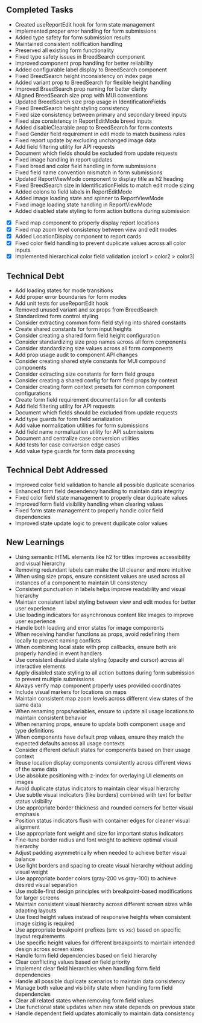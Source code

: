 ## Completed Tasks
- Created useReportEdit hook for form state management
- Implemented proper error handling for form submissions
- Added type safety for form submission results
- Maintained consistent notification handling
- Preserved all existing form functionality
- Fixed type safety issues in BreedSearch component
- Improved component prop handling for better reliability
- Added configurable label display to BreedSearch component
- Fixed BreedSearch height inconsistency on index page
- Added variant prop to BreedSearch for flexible height handling
- Improved BreedSearch prop naming for better clarity
- Aligned BreedSearch size prop with MUI conventions
- Updated BreedSearch size prop usage in IdentificationFields
- Fixed BreedSearch height styling consistency
- Fixed size consistency between primary and secondary breed inputs
- Fixed size consistency in ReportEditMode breed inputs
- Added disableClearable prop to BreedSearch for form contexts
- Fixed Gender field requirement in edit mode to match business rules
- Fixed report update by excluding unchanged image data
- Add field filtering utility for API requests
- Document which fields should be excluded from update requests
- Fixed image handling in report updates
- Fixed breed and color field handling in form submissions
- Fixed field name convention mismatch in form submissions
- Updated ReportViewMode component to display title as h2 heading
- Fixed BreedSearch size in IdentificationFields to match edit mode sizing
- Added colons to field labels in ReportEditMode
- Added image loading state and spinner to ReportViewMode
- Fixed image loading state handling in ReportViewMode
- Added disabled state styling to form action buttons during submission
- [x] Fixed map component to properly display report locations
- [x] Fixed map zoom level consistency between view and edit modes
- [x] Added LocationDisplay component to report cards
- [x] Fixed color field handling to prevent duplicate values across all color inputs
- [x] Implemented hierarchical color field validation (color1 > color2 > color3)

## Technical Debt
- Add loading states for mode transitions
- Add proper error boundaries for form modes
- Add unit tests for useReportEdit hook
- Removed unused variant and sx props from BreedSearch
- Standardized form control styling
- Consider extracting common form field styling into shared constants
- Create shared constants for form input heights
- Consider creating a shared form field height configuration
- Consider standardizing size prop names across all form components
- Consider standardizing size values across all form components
- Add prop usage audit to component API changes
- Consider creating shared style constants for MUI compound components
- Consider extracting size constants for form field groups
- Consider creating a shared config for form field props by context
- Consider creating form context presets for common component configurations
- Create form field requirement documentation for all contexts
- Add field filtering utility for API requests
- Document which fields should be excluded from update requests
- Add type guards for form field serialization
- Add value normalization utilities for form submissions
- Add field name normalization utility for API submissions
- Document and centralize case conversion utilities
- Add tests for case conversion edge cases
- Add value type guards for form data processing

## Technical Debt Addressed
- Improved color field validation to handle all possible duplicate scenarios
- Enhanced form field dependency handling to maintain data integrity
- Fixed color field state management to properly clear duplicate values
- Improved form field visibility handling when clearing values
- Fixed form state management to properly handle color field dependencies
- Improved state update logic to prevent duplicate color values

## New Learnings
- Using semantic HTML elements like h2 for titles improves accessibility and visual hierarchy
- Removing redundant labels can make the UI cleaner and more intuitive
- When using size props, ensure consistent values are used across all instances of a component to maintain UI consistency
- Consistent punctuation in labels helps improve readability and visual hierarchy
- Maintain consistent label styling between view and edit modes for better user experience
- Use loading indicators for asynchronous content like images to improve user experience
- Handle both loading and error states for image components
- When receiving handler functions as props, avoid redefining them locally to prevent naming conflicts
- When combining local state with prop callbacks, ensure both are properly handled in event handlers
- Use consistent disabled state styling (opacity and cursor) across all interactive elements
- Apply disabled state styling to all action buttons during form submission to prevent multiple submissions
- Always verify map component properly uses provided coordinates
- Include visual markers for locations on maps
- Maintain consistent map zoom levels across different view states of the same data
- When renaming props/variables, ensure to update all usage locations to maintain consistent behavior
- When renaming props, ensure to update both component usage and type definitions
- When components have default prop values, ensure they match the expected defaults across all usage contexts
- Consider different default states for components based on their usage context
- Reuse location display components consistently across different views of the same data
- Use absolute positioning with z-index for overlaying UI elements on images
- Avoid duplicate status indicators to maintain clear visual hierarchy
- Use subtle visual indicators (like borders) combined with text for better status visibility
- Use appropriate border thickness and rounded corners for better visual emphasis
- Position status indicators flush with container edges for cleaner visual alignment
- Use appropriate font weight and size for important status indicators
- Fine-tune border radius and font weight to achieve optimal visual hierarchy
- Adjust padding asymmetrically when needed to achieve better visual balance
- Use light borders and spacing to create visual hierarchy without adding visual weight
- Use appropriate border colors (gray-200 vs gray-100) to achieve desired visual separation
- Use mobile-first design principles with breakpoint-based modifications for larger screens
- Maintain consistent visual hierarchy across different screen sizes while adapting layouts
- Use fixed height values instead of responsive heights when consistent image sizing is required
- Use appropriate breakpoint prefixes (sm: vs xs:) based on specific layout requirements
- Use specific height values for different breakpoints to maintain intended design across screen sizes
- Handle form field dependencies based on field hierarchy
- Clear conflicting values based on field priority
- Implement clear field hierarchies when handling form field dependencies
- Handle all possible duplicate scenarios to maintain data consistency
- Manage both value and visibility state when handling form field dependencies
- Clear all related states when removing form field values
- Use functional state updates when new state depends on previous state
- Handle dependent field updates atomically to maintain data consistency

